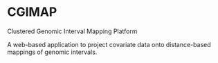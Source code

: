 # CGIMAP
Clustered Genomic Interval Mapping Platform


A web-based application to project covariate data onto distance-based mappings of genomic intervals.
